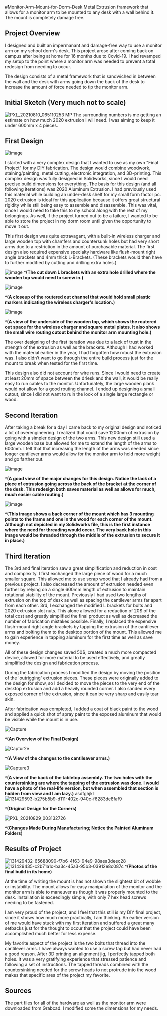 

#Monitor-Arm-Mount-for-Dorm-Desk
Metal Extrusion framework that allows for a monitor arm to be mounted to any desk with a wall behind it. The mount is completely damage free. 

## Project Overview
I designed and built an impermanant and damage-free way to use a monitor arm on my school dorm's desk. This project arose after coming back on campus after being at home for 16 months due to Covid-19. I had revamped my setup to the point where a monitor arm was needed to prevent a total redesign from needing to occur. 


The design consists of a metal framework that is sandwiched in between the wall and the desk with arms going down the back of the desk to increase the amount of force needed to tip the monitor arm.

## Initial Sketch (Very much not to scale) 
![PXL_20210810_065110253 MP](https://user-images.githubusercontent.com/72219191/130905371-cfd65c1c-fd60-417c-8e23-f0fbc41e6ed7.jpg)
The surrounding numbers is me getting an estimate on how much 2020 extrusion I will need. I was aiming to keep it under 600mm x 4 pieces. 
## First Design
![image](https://user-images.githubusercontent.com/72219191/131051574-6ffecf74-da20-4116-984f-ea40455dfdf4.png)

I started with a very complex design that I wanted to use as my own "Final Project" for my DIY fabrication. The design would combine woodwork, staining/painting, metal cutting, electronic integration, and 3D-printing. This complex design was fully designed in Solidworks, since I would need precise build dimensions for everything. The basis for this design (and all following iterations) was 2020 Aluminum Extrusion. I had previously used this material while building an under-desk shelf for my small form factor pc. 2020 extrusion is ideal for this application because it offers great structural rigidity while still being easy to assemble and disassemble. This was vital, since I would need to take this to my school along with the rest of my belongings. As well, if the project turned out to be a failure, I wanted to be able to store the project in my dorm room until given the opportunity to move it out. 

This first design was quite extravagant, with a built-in wireless charger and large wooden top with chamfers and countersunk holes but had very short arms due to a restriction in the amount of purchasable material. The first design also required expensive specialty hardware like flush-mount right angle brackets and 4mm thick L-Brackets. (These brackets would then have to further modified by cutting and drilling extra holes.) 

![image](https://user-images.githubusercontent.com/72219191/131070326-855daf5f-9c2e-4be8-8c7a-afa721cdfe14.png)
**^(The cut down L brackets with an extra hole drilled where the wooden top would need to screw in.)**


![image](https://user-images.githubusercontent.com/72219191/131070449-ce10c0b4-82d2-41b8-9583-402e0863dddf.png)

**^(A closeup of the routered out channel that would hold small plastic markers indicating the wireless charger's location.)**

![image](https://user-images.githubusercontent.com/72219191/131070965-6f5b3cf8-1b23-4139-8bd4-9652885e939a.png)

**^(A view of the underside of the wooden top, which shows the routered out space for the wireless charger and square metal plates. It also shows the small wire routing cutout behind the monitor arm mounting hole.)**



The over designing of the first iteration was due to a lack of trust in the strength of the extrusion as well as the brackets. Although I had worked with the material earlier in the year, I had forgotten how robust the extrusion was. I also didn’t want to go through the entire build process just for the mount to break when tested for the first time.

This design also did not account for wire runs. Since I would need to create at least 20mm of space between the d4esk and the wall, it would be really easy to run cables to the monitor. Unfortunately, the large wooden plank would not allow for a good routing channel. I ended up designing a small cutout, since I did not want to ruin the look of a single large rectangle or wood. 

## Second Iteration

After taking a break for a day I came back to my original design and noticed a lot of overengineering. I realized that could save 1200mm of extrusion by going with a simpler design of the two arms. This new design still used a large wooden base but allowed for me to extend the length of the arms to 600mm. I felt that that increasing the length of the arms was needed since longer cantilever arms would allow for the monitor arm to hold more weight and go farther out.


![image](https://user-images.githubusercontent.com/72219191/131073935-f4999aaa-6821-4126-a466-4105c22f0538.png)

**^(A good view of the major changes for this design. Notice the lack of a piece of extrusion going across the back of the bracket at the corner of the desk. This redesign both saves material as well as allows for much, much easier cable routing.)**

![image](https://user-images.githubusercontent.com/72219191/131074041-d0ba4622-6146-4b11-853a-9d681e45ce4b.png)

**^(This image shows a back corner of the mount which has 3 mounting points to the frame and one in the wood for each corner of the mount. Although not depicted in my Solidworks file, this is the first instance where the need for threading would occur. The very back hole in this image would be threaded through the middle of the extrusion to secure it in place.)**

## Third Iteration
The 3rd and final iteration saw a great simplification and reduction in cost and complexity. I first exchanged the large piece of wood for a much smaller square. This allowed me to use scrap wood that I already had from a previous project. I also decreased the amount of extrusion needed even further by relying on a single 600mm length of extrusion to maintain rotational stability of the mount. Previously I had used two lengths of extrusion on the top of desk as well as spacing the cantilever arms far apart from each other. 3rd, I exchanged the modified L brackets for bolts and 2020 extrusion slot nuts. This alone allowed for a reduction of 20$ of the total cost and greatly simplified the final product as well as decreased the number of fabrication mistakes possible. Finally, I replaced the expensive flush-mount right angle brackets by tapping the extrusion of the cantilever arms and bolting them to the desktop portion of the mount. This allowed me to gain experience in tapping aluminum for the first time as well as save money. 

All of these design changes saved 50$, created a much more compacted device, allowed for more material to be used effectively, and greatly simplified the design and fabrication process. 

During the fabrication process I modified the design by moving the position of the 'outrigging' extrusion pieces. These pieces were originally added to the design for show, so I decided  to move the pieces to the very end of the desktop extrusion and add a heavily rounded corner. I also sanded every exposed corner of the extrusion, since it can be very sharp and easily tear skin.

After fabrication was completed, I added a coat of black paint to the wood and applied a quick shot of spray paint to the exposed aluminum that would be visible while the mount is in use. 

![Capture](https://user-images.githubusercontent.com/72219191/131429595-81b5873e-bb26-4197-b4fb-5e63e6aaf1bc.PNG)

**^(An Overview of the Final Design)**

![Captur2e](https://user-images.githubusercontent.com/72219191/131429597-42e0c7bd-9d40-491c-a23a-26dcf2bb7836.PNG)

**^(A View of the changes to the cantileaver arms.)**

![Capture3](https://user-images.githubusercontent.com/72219191/131429596-33429161-0beb-4f70-8c82-c1ab0a7510f6.PNG)

**^(A view of the back of the tabletop assembly. The two holes with the countersinking are where the tapping of the extrusion was done. I would have a photo of the real-life version, but when assembled that section is hidden from view and I am lazy.)**
asdfghjkl
![131429593-b275b5b9-d111-402c-940c-f6283de8faf9](https://user-images.githubusercontent.com/72219191/131612539-a7797a4c-65f1-460a-844b-517295b2865c.PNG)

**^(Original Design for the Corners)**

![PXL_20210829_003132726](https://user-images.githubusercontent.com/72219191/131614576-32a739d3-3bc7-4255-b6cc-46627ce09088.jpg)

**^(Changes Made During Manufacturing; Notice the Painted Aluminum Folders)**

## Results of Project 
![131429432-65688090-f7b6-4f63-94e9-98aea3deec28](https://user-images.githubusercontent.com/72219191/131612154-abd31998-2d31-420f-9e80-4a090e384151.jpg)
![131429435-c2b71a1c-ba3c-45a3-95b3-03912e8c087c](https://user-images.githubusercontent.com/72219191/131612389-5184a179-7d2c-4d8b-b389-46421474427d.jpg)
**^(Photos of the final build in its home)**

At the time of writing the mount is has not shown the slightest bit of wobble or instability. The mount allows for easy manipulation of the monitor and the monitor arm is able to maneuver as though it was properly mounted to the desk. Installation is exceedingly simple, with only 7 hex head screws needing to be fastened. 

I am very proud of the project, and I feel that this still is my DIY final project, since it shows how much more practically, I am thinking. An earlier version of me would have stuck with my first iteration and suffered a great many setbacks just for the thought to occur that the project could have been accomplished much better for less expense.

My favorite aspect of the project is the two bolts that thread into the cantilever arms. I have always wanted to use a screw tap but had never had a good reason. After 3D printing an alignment jig, I perfectly tapped both holes. It was a very gratifying experience that stressed patience and following a set of instructions. The tapped threads combined with the countersinking needed for the screw heads to not protrude into the wood makes that specific area of the project my favorite. 

## Sources
The part files for all of the hardware as well as the monitor arm were downloaded from Grabcad. I modified some the dimensions for my needs.
